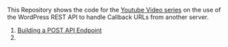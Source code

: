 This Repository shows the code for the [Youtube Video series]() on the use of the WordPress REST API to handle Callback URLs from another server.

1. [Building a POST API Endpoint](https://github.com/Omukiguy/wordpress-rest-api-webhooks/blob/master/building-post-endpoint.php)
1. 
